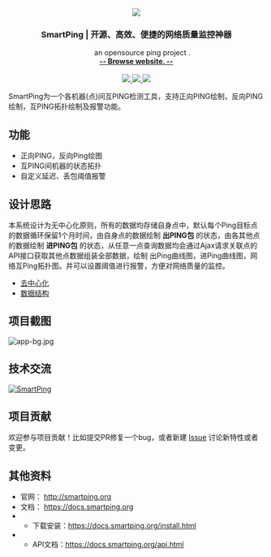 <p align="center">
    <a href="http://www.xuxueli.com/xxl-conf/">
        <img src="http://smartping.org/logo.png">
    </a>
    <h3 align="center">SmartPing | 开源、高效、便捷的网络质量监控神器</h3>
    <p align="center">
        an opensource ping project .
        <br>
        <a href="http://smartping.org"><strong>-- Browse website. --</strong></a>
        <br>
        <br>
        <a href="https://goreportcard.com/report/github.com/gy-games/smartping">
            <img src="https://goreportcard.com/badge/github.com/gy-games/smartping" >
        </a>
         <a href="https://github.com/xuxueli/xxl-conf/releases">
             <img src="https://img.shields.io/github/release/gy-games/smartping.svg" >
         </a>
         <a href="https://github.com/gy-games/smartping/blob/master/LICENSE">
             <img src="https://img.shields.io/hexpm/l/plug.svg" >
         </a>
    </p>    
</p>

SmartPing为一个各机器(点)间互PING检测工具，支持正向PING绘制，反向PING绘制，互PING拓扑绘制及报警功能。

## 功能 ##

- 正向PING，反向Ping绘图
- 互PING间机器的状态拓扑
- 自定义延迟、丢包阈值报警

## 设计思路 ##

本系统设计为无中心化原则，所有的数据均存储自身点中，默认每个Ping目标点的数据循环保留1个月时间，由自身点的数据绘制 **出PING包** 的状态，由各其他点的数据绘制 **进PING包** 的状态，从任意一点查询数据均会通过Ajax请求关联点的API接口获取其他点数据组装全部数据，绘制 出Ping曲线图，进Ping曲线图，网络互Ping拓扑图。并可以设置阈值进行报警，方便对网络质量的监控。

- [去中心化](https://docs.smartping.org/arch/decentralized.html)
- [数据结构](https://docs.smartping.org/arch/data.html)

## 项目截图 ##

![app-bg.jpg](http://smartping.org/assets/img/app-bg.png "")

## 技术交流

<a target="_blank" href="//shang.qq.com/wpa/qunwpa?idkey=dd689e43fd8ecfeb28bffc31d53cb058c6ea23263aa1a34fc032efaf91aae924"><img border="0" src="http://pub.idqqimg.com/wpa/images/group.png" alt="SmartPing" title="SmartPing"></a>

## 项目贡献

欢迎参与项目贡献！比如提交PR修复一个bug，或者新建 [Issue](https://github.com/gy-games/smartping/issues/) 讨论新特性或者变更。

## 其他资料 ##

- 官网： http://smartping.org
- 文档： https://docs.smartping.org
- - 下载安装：https://docs.smartping.org/install.html
- - API文档：https://docs.smartping.org/api.html
